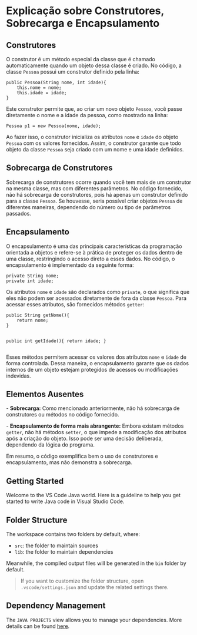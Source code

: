 <!DOCTYPE html>
<html lang="pt-BR">
<head>
    <meta charset="UTF-8">
    <meta name="viewport" content="width=device-width, initial-scale=1.0">
    
</head>
<body>
    <h1>Explicação sobre Construtores, Sobrecarga e Encapsulamento</h1>

<h2>Construtores</h2>
    <p>O construtor é um método especial da classe que é chamado automaticamente quando um objeto dessa classe é criado. No código, a classe <code>Pessoa</code> possui um construtor definido pela linha:</p>
    <pre><code>public Pessoa(String nome, int idade){
    this.nome = nome;
    this.idade = idade;
}</code></pre>
    <p>Este construtor permite que, ao criar um novo objeto <code>Pessoa</code>, você passe diretamente o nome e a idade da pessoa, como mostrado na linha:</p>
    <pre><code>Pessoa p1 = new Pessoa(nome, idade);</code></pre>
    <p>Ao fazer isso, o construtor inicializa os atributos <code>nome</code> e <code>idade</code> do objeto <code>Pessoa</code> com os valores fornecidos. Assim, o construtor garante que todo objeto da classe <code>Pessoa</code> seja criado com um nome e uma idade definidos.</p>

<h2>Sobrecarga de Construtores</h2>
    <p>Sobrecarga de construtores ocorre quando você tem mais de um construtor na mesma classe, mas com diferentes parâmetros. No código fornecido, não há sobrecarga de construtores, pois há apenas um construtor definido para a classe <code>Pessoa</code>. Se houvesse, seria possível criar objetos <code>Pessoa</code> de diferentes maneiras, dependendo do número ou tipo de parâmetros passados.</p>

<h2>Encapsulamento</h2>
    <p>O encapsulamento é uma das principais características da programação orientada a objetos e refere-se à prática de proteger os dados dentro de uma classe, restringindo o acesso direto a esses dados. No código, o encapsulamento é implementado da seguinte forma:</p>
    <pre><code>private String nome;
private int idade;</code></pre>
    <p>Os atributos <code>nome</code> e <code>idade</code> são declarados como <code>private</code>, o que significa que eles não podem ser acessados diretamente de fora da classe <code>Pessoa</code>. Para acessar esses atributos, são fornecidos métodos <code>getter</code>:</p>
    <pre><code>public String getNome(){
    return nome;
}

public int getIdade(){
    return idade;
}</code></pre>
    <p>Esses métodos permitem acessar os valores dos atributos <code>nome</code> e <code>idade</code> de forma controlada. Dessa maneira, o encapsulamento garante que os dados internos de um objeto estejam protegidos de acessos ou modificações indevidas.</p>

<h2>Elementos Ausentes</h2>
    <p>- <strong>Sobrecarga:</strong> Como mencionado anteriormente, não há sobrecarga de construtores ou métodos no código fornecido.</p>
    <p>- <strong>Encapsulamento de forma mais abrangente:</strong> Embora existam métodos <code>getter</code>, não há métodos <code>setter</code>, o que impede a modificação dos atributos após a criação do objeto. Isso pode ser uma decisão deliberada, dependendo da lógica do programa.</p>

<p>Em resumo, o código exemplifica bem o uso de construtores e encapsulamento, mas não demonstra a sobrecarga.</p>
</body>
</html>




## Getting Started

Welcome to the VS Code Java world. Here is a guideline to help you get started to write Java code in Visual Studio Code.

## Folder Structure

The workspace contains two folders by default, where:

- `src`: the folder to maintain sources
- `lib`: the folder to maintain dependencies

Meanwhile, the compiled output files will be generated in the `bin` folder by default.

> If you want to customize the folder structure, open `.vscode/settings.json` and update the related settings there.

## Dependency Management

The `JAVA PROJECTS` view allows you to manage your dependencies. More details can be found [here](https://github.com/microsoft/vscode-java-dependency#manage-dependencies).
